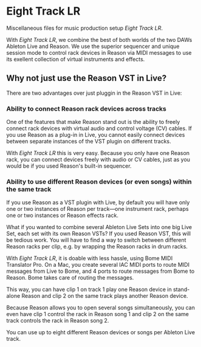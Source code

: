 # Eight Track LR

Miscellaneous files for music production setup *Eight Track LR*. 

With *Eight Track LR*, we combine the best of both worlds of the two DAWs Ableton Live and Reason. We use the superior sequencer and unique session mode to control rack devices in Reason via MIDI messages to use its exellent collection of virtual instruments and effects.

## Why not just use the Reason VST in Live?

There are two advantages over just pluggin in the Reason VST in Live:

### Ability to connect Reason rack devices across tracks

One of the features that make Reason stand out is the ability to freely connect rack devices with virtual audio and control voltage (CV) cables. If you use Reason as a plug-in in Live, you cannot easily connect devices between separate instances of the VST plugin on different tracks.

With *Eight Track LR* this is very easy. Because you only have one Reason rack, you can connect devices freely with audio or CV cables, just as you would be if you used Reason's built-in sequencer.

### Ability to use different Reason devices (or even songs) within the same track

If you use Reason as a VST plugin with Live, by default you will have only one or two instances of Reason per track—one instrument rack, perhaps one or two instances or Reason effects rack.

What if you wanted to combine several Ableton Live Sets into one big Live Set, each set with its own Reason VSTs? If you used Reason VST, this will be tedious work. You will have to find a way to switch between different Reason racks per clip, e.g. by wrapping the Reason racks in drum racks.

With *Eight Track LR*, it is doable with less hassle, using Bome MIDI Translator Pro. On a Mac, you create several IAC MIDI ports to route MIDI messages from Live to Bome, and 4 ports to route messages from Bome to Reason. Bome takes care of routing the messages.

This way, you can have clip 1 on track 1 play one Reason device in stand-alone Reason and clip 2 on the same track plays another Reason device.

Because Reason allows you to open several songs simultaneously, you can even have clip 1 control the rack in Reason song 1 and clip 2 on the same track controls the rack in Reason song 2.

You can use up to eight different Reason devices or songs per Ableton Live track.
